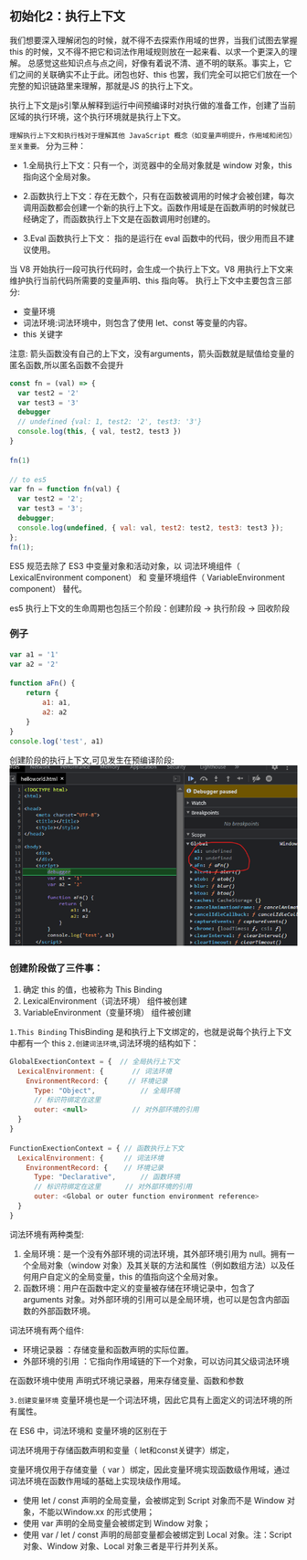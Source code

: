 ## 初始化2：执行上下文
我们想要深入理解闭包的时候，就不得不去探索作用域的世界，当我们试图去掌握 this 的时候，又不得不把它和词法作用域规则放在一起来看、以求一个更深入的理解。
总感觉这些知识点与点之间，好像有着说不清、道不明的联系。事实上，它们之间的关联确实不止于此。闭包也好、this 也罢，我们完全可以把它们放在一个完整的知识链路里来理解，那就是JS 的执行上下文。

执行上下文是js引擎从解释到运行中间预编译时对执行做的准备工作，创建了当前区域的执行环境，这个执行环境就是执行上下文。

`理解执行上下文和执行栈对于理解其他 JavaScript 概念（如变量声明提升，作用域和闭包）至关重要。`
分为三种：
* 1.全局执行上下文：只有一个，浏览器中的全局对象就是 window 对象，this 指向这个全局对象。

* 2.函数执行上下文：存在无数个，只有在函数被调用的时候才会被创建，每次调用函数都会创建一个新的执行上下文。函数作用域是在函数声明的时候就已经确定了，而函数执行上下文是在函数调用时创建的。

* 3.Eval 函数执行上下文： 指的是运行在 eval 函数中的代码，很少用而且不建议使用。

当 V8 开始执行一段可执行代码时，会生成一个执行上下文。V8 用执行上下文来维护执行当前代码所需要的变量声明、this 指向等。
执行上下文中主要包含三部分:
* 变量环境
* 词法环境:词法环境中，则包含了使用 let、const 等变量的内容。
* this 关键字


注意: 箭头函数没有自己的上下文，没有arguments，箭头函数就是赋值给变量的匿名函数,所以匿名函数不会提升
```javaScript
const fn = (val) => {
  var test2 = '2'
  var test3 = '3'
  debugger
  // undefined {val: 1, test2: '2', test3: '3'}
  console.log(this, { val, test2, test3 })
}

fn(1)

// to es5
var fn = function fn(val) {
  var test2 = '2';
  var test3 = '3';
  debugger;
  console.log(undefined, { val: val, test2: test2, test3: test3 });
};
fn(1);
```


ES5 规范去除了 ES3 中变量对象和活动对象，以 词法环境组件（ LexicalEnvironment component） 和 变量环境组件（ VariableEnvironment component） 替代。

es5 执行上下文的生命周期也包括三个阶段：创建阶段 → 执行阶段 → 回收阶段

### 例子
```javaScript
var a1 = '1'
var a2 = '2'

function aFn() {
    return {
        a1: a1,
        a2: a2
    }
}
console.log('test', a1)
```
创建阶段的执行上下文,可见发生在预编译阶段:
![](./img/创建阶段的执行上下文.png)




### 创建阶段做了三件事：
1. 确定 this 的值，也被称为 This Binding
2. LexicalEnvironment（词法环境） 组件被创建
3. VariableEnvironment（变量环境） 组件被创建

`1.This Binding`
ThisBinding 是和执行上下文绑定的，也就是说每个执行上下文中都有一个 this
`2.创建词法环境`,词法环境的结构如下：
```javaScript
GlobalExectionContext = {  // 全局执行上下文
  LexicalEnvironment: {       // 词法环境
    EnvironmentRecord: {     // 环境记录
      Type: "Object",           // 全局环境
      // 标识符绑定在这里 
      outer: <null>           // 对外部环境的引用
  }  
}
 
FunctionExectionContext = { // 函数执行上下文
  LexicalEnvironment: {     // 词法环境
    EnvironmentRecord: {    // 环境记录
      Type: "Declarative",      // 函数环境
      // 标识符绑定在这里      // 对外部环境的引用
      outer: <Global or outer function environment reference>  
  }  
}
```
词法环境有两种类型:
1. 全局环境：是一个没有外部环境的词法环境，其外部环境引用为 null。拥有一个全局对象（window 对象）及其关联的方法和属性（例如数组方法）以及任何用户自定义的全局变量，this 的值指向这个全局对象。
2. 函数环境：用户在函数中定义的变量被存储在环境记录中，包含了 arguments 对象。对外部环境的引用可以是全局环境，也可以是包含内部函数的外部函数环境。

词法环境有两个组件:
* 环境记录器 ：存储变量和函数声明的实际位置。
* 外部环境的引用 ：它指向作用域链的下一个对象，可以访问其父级词法环境

在函数环境中使用 声明式环境记录器，用来存储变量、函数和参数


`3.创建变量环境`
变量环境也是一个词法环境，因此它具有上面定义的词法环境的所有属性。

在 ES6 中，词法环境和 变量环境的区别在于

词法环境用于存储函数声明和变量（ let和const关键字）绑定，

变量环境仅用于存储变量（ var ）绑定，因此变量环境实现函数级作用域，通过词法环境在函数作用域的基础上实现块级作用域。

* 使用 let / const 声明的全局变量，会被绑定到 Script 对象而不是 Window 对象，不能以Window.xx 的形式使用；
* 使用 var 声明的全局变量会被绑定到 Window 对象；
* 使用 var / let / const 声明的局部变量都会被绑定到 Local 对象。注：Script 对象、Window 对象、Local 对象三者是平行并列关系。